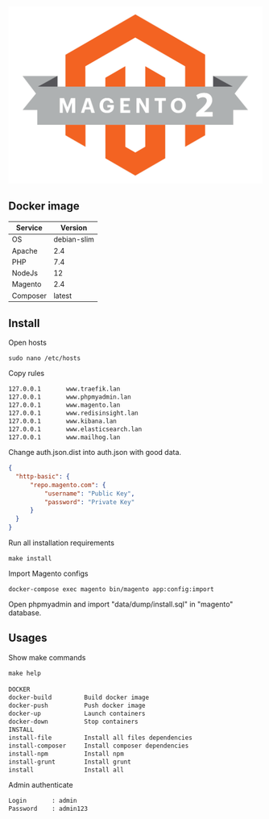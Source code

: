 ![magento 2](/data/dist/m2-logo.png)

## Docker image

| Service           | Version       |
| ----------------- | ------------- |
| OS                | debian-slim   |
| Apache            | 2.4           |
| PHP               | 7.4           |
| NodeJs            | 12            |
| Magento           | 2.4           |
| Composer          | latest        |

## Install

Open hosts
```
sudo nano /etc/hosts
```

Copy rules
```
127.0.0.1       www.traefik.lan
127.0.0.1       www.phpmyadmin.lan
127.0.0.1       www.magento.lan
127.0.0.1       www.redisinsight.lan
127.0.0.1       www.kibana.lan
127.0.0.1       www.elasticsearch.lan
127.0.0.1       www.mailhog.lan
```

Change auth.json.dist into auth.json with good data.

```json
{
  "http-basic": {
      "repo.magento.com": {
          "username": "Public Key",
          "password": "Private Key"
      }
  }
}
```

Run all installation requirements 

```shell
make install
```

Import Magento configs

```shell
docker-compose exec magento bin/magento app:config:import
```

Open phpmyadmin and import "data/dump/install.sql" in "magento" database. 

## Usages

Show make commands
```shell
make help

DOCKER             
docker-build         Build docker image
docker-push          Push docker image
docker-up            Launch containers
docker-down          Stop containers
INSTALL            
install-file         Install all files dependencies
install-composer     Install composer dependencies
install-npm          Install npm
install-grunt        Install grunt
install              Install all
```

Admin authenticate 

```text
Login       : admin
Password    : admin123
```